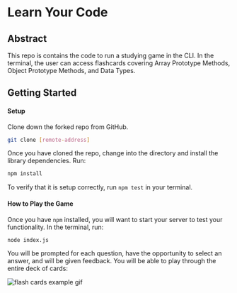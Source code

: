# Learn Your Code 

## Abstract 

This repo is contains the code to run a studying game in the CLI. In the terminal, the user can access flashcards covering Array Prototype Methods, Object Prototype Methods, and Data Types.

## Getting Started

#### Setup

Clone down the forked repo from GitHub.

```bash
git clone [remote-address]
```

Once you have cloned the repo, change into the directory and install the library dependencies. Run:

```bash
npm install
```

To verify that it is setup correctly, run `npm test` in your terminal. 

#### How to Play the Game

Once you have `npm` installed, you will want to start your server to test your functionality.
In the terminal, run:

```bash
node index.js
```

You will be prompted for each question, have the opportunity to select an answer, and will be given feedback. You will be able to play through the entire deck of cards:

![flash cards example gif](https://media.giphy.com/media/1zkb1q58eTiTH6D7wc/giphy.gif)
